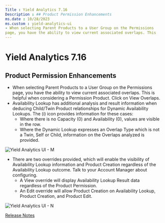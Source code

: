 ```yaml
---
Title : Yield Analytics 7.16
Description : ## Product Permission Enhancements
ms.date : 10/28/2023
ms.custom : yield-analytics-ui
- When selecting Parent Products to a User Group on the Permissions
page, you have the ability to view current associated overlaps. This
---
```



# Yield Analytics 7.16





## Product Permission Enhancements

- When selecting Parent Products to a User Group on the Permissions
  page, you have the ability to view current associated overlaps. This
  is helpful when considering a Permission Product. Click on View
  Overlaps.
- Availability Lookup has additional analysis and result information
  when deducing Child/Twin Product relationships for Dynamic
  Availability Lookups. The (i) icon provides information for these
  cases:
  - Where there is no Capacity (0) and Availability (0), values are
    visible in the row.
  - Where the Dynamic Lookup expresses an Overlap Type which is not a
    Twin, Self or Child, information on the Overlaps analyzed is
    provided.

![Yield Analytics UI - M]("media/m.png")
<ul>
<li>There are two overrides provided, which will enable the visibility
of Availability Lookup information and Product Creation regardless of
the Availability Lookup outcome. Talk to your Account Manager about
configuring.
<ul>
<li>A View override will display Availability Lookup Result data
regardless of the Product Permission.</li>
<li>An Edit override will allow Product Creation on Availability Lookup,
Product Creation, and Product Edit.</li>
</ul></li>
</ul>
</figure>

![Yield Analytics UI - N]("media/n.png")




<div class="familylinks">

<div class="parentlink">

<a href="release-notes.md" class="link">Release Notes</a>






